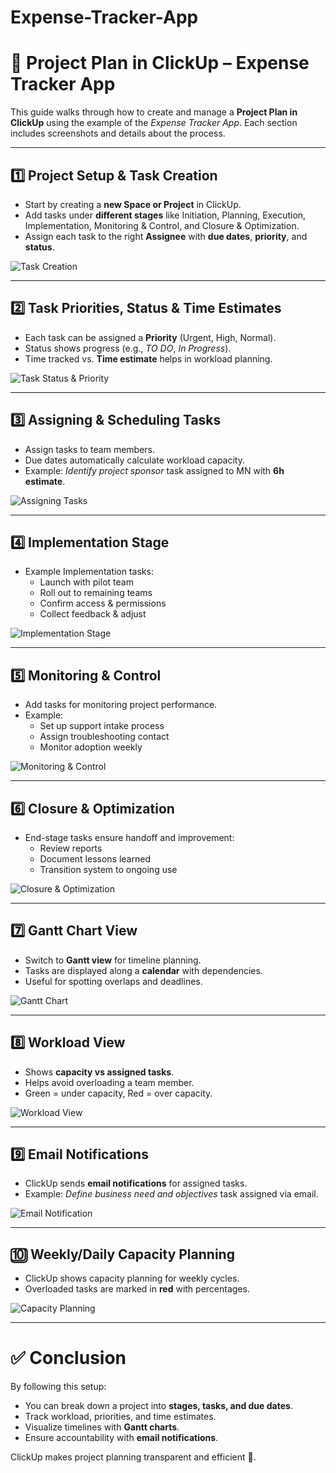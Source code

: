 # Expense-Tracker-App
# 🚀 Project Plan in ClickUp – Expense Tracker App

This guide walks through how to create and manage a **Project Plan in ClickUp** using the example of the *Expense Tracker App*. Each section includes screenshots and details about the process.

---

## 1️⃣ Project Setup & Task Creation
- Start by creating a **new Space or Project** in ClickUp.
- Add tasks under **different stages** like Initiation, Planning, Execution, Implementation, Monitoring & Control, and Closure & Optimization.
- Assign each task to the right **Assignee** with **due dates**, **priority**, and **status**.

![Task Creation](./screenshots/03bbf9a7-c4eb-43ea-91dc-852e298f636e.png)

---

## 2️⃣ Task Priorities, Status & Time Estimates
- Each task can be assigned a **Priority** (Urgent, High, Normal).
- Status shows progress (e.g., *TO DO*, *In Progress*).
- Time tracked vs. **Time estimate** helps in workload planning.

![Task Status & Priority](./screenshots/6c786428-9d8d-4145-a4c4-caa02e3760af.png)

---

## 3️⃣ Assigning & Scheduling Tasks
- Assign tasks to team members.  
- Due dates automatically calculate workload capacity.  
- Example: *Identify project sponsor* task assigned to MN with **6h estimate**.

![Assigning Tasks](./screenshots/fec404bf-7411-4c69-a025-4f971a5bdc40.png)

---

## 4️⃣ Implementation Stage
- Example Implementation tasks:
  - Launch with pilot team
  - Roll out to remaining teams
  - Confirm access & permissions
  - Collect feedback & adjust

![Implementation Stage](./screenshots/ce9375b1-f7a3-4b11-8841-70054b391267.png)

---

## 5️⃣ Monitoring & Control
- Add tasks for monitoring project performance.
- Example:
  - Set up support intake process
  - Assign troubleshooting contact
  - Monitor adoption weekly

![Monitoring & Control](./screenshots/7fc6d62f-058a-43ef-a3ac-92e08208a609.png)

---

## 6️⃣ Closure & Optimization
- End-stage tasks ensure handoff and improvement:
  - Review reports
  - Document lessons learned
  - Transition system to ongoing use

![Closure & Optimization](./screenshots/1e77da34-f6d1-4cc4-8cdb-0252f459b753.png)

---

## 7️⃣ Gantt Chart View
- Switch to **Gantt view** for timeline planning.
- Tasks are displayed along a **calendar** with dependencies.
- Useful for spotting overlaps and deadlines.

![Gantt Chart](./screenshots/a7a0dace-64d3-447f-9135-ea4a950a29d6.png)

---

## 8️⃣ Workload View
- Shows **capacity vs assigned tasks**.
- Helps avoid overloading a team member.
- Green = under capacity, Red = over capacity.

![Workload View](./screenshots/81d2b4a4-1931-4457-b1a1-1f7162557ae2.png)

---

## 9️⃣ Email Notifications
- ClickUp sends **email notifications** for assigned tasks.
- Example: *Define business need and objectives* task assigned via email.

![Email Notification](./screenshots/c245fcab-0877-432d-ba25-e6f512a1d407.png)

---

## 🔟 Weekly/Daily Capacity Planning
- ClickUp shows capacity planning for weekly cycles.
- Overloaded tasks are marked in **red** with percentages.

![Capacity Planning](./screenshots/9b942392-fdb0-424a-8279-9051624d9dcb.png)

---

# ✅ Conclusion
By following this setup:
- You can break down a project into **stages, tasks, and due dates**.  
- Track workload, priorities, and time estimates.  
- Visualize timelines with **Gantt charts**.  
- Ensure accountability with **email notifications**.  

ClickUp makes project planning transparent and efficient 🚀.

